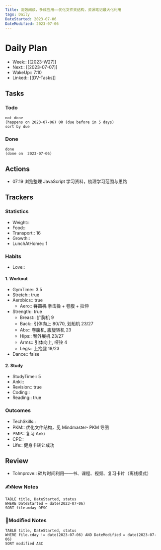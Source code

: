 ```yaml
---
Title: 高效阅读，多维应用——优化文件夹结构，资源笔记最大化利用
tags: Daily
DateStarted: 2023-07-06
DateModified: 2023-07-06
---
```

# Daily Plan
- Week:: [[2023-W27]]
- Next:: [[2023-07-07]]
- WakeUp:: 7:10
- Linked:: [[DV-Tasks]]
## Tasks
### Todo
```tasks
not done
(happens on 2023-07-06) OR (due before in 5 days)
sort by due
```
### Done
```tasks
done
(done on  2023-07-06)
```
## Actions
- 07:19 浏览整理 JavaScript 学习资料，梳理学习范围与思路
## Trackers 
### Statistics 
- Weight:: 
- Food:: 
- Transport:: 16
- Growth::
- LunchAtHome:: 1
### Habits
- Love::
#### 1. Workout
- GymTime:: 3.5
- Stretch:: true
- Aerobics:: true
	- Aero:: ~~臀圆机~~ 拳击操 + 卷腹 + 拉伸
- Strength:: true
	- Breast:: 扩胸机 9
	- Back:: 引体向上 80/70, 划船机 23/27
	- Abs:: 卷腹机, 腹旋转机 23
	- Hips:: 臀外展机 23/27
	- Arms:: 引体向上, 哑铃 4
	- Legs:: 上抬腿 18/23
- Dance:: false
#### 2. Study
- StudyTime:: 5
- Anki:: 
- Revision:: true
- Coding:: 
- Reading:: true
### Outcomes
- TechSkills::
- PKM:: 优化文件结构，见 Mindmaster- PKM 导图
- PMP:: 复习 Anki
- CPE::
- Life:: 健身卡转让成功
## Review
- ToImprove:: 碎片时间利用——书、课程、视频、复习卡片（离线模式）
### ✍️New Notes

```dataview
TABLE title, DateStarted, status
WHERE DateStarted = date(2023-07-06)     
SORT file.mday DESC
```

### 📝Modified Notes

```dataview
TABLE title, DateStarted, status
WHERE file.cday != date(2023-07-06) AND DateModified = date(2023-07-06)
SORT modified ASC
```
